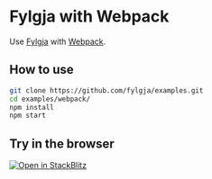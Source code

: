 # Fylgja with Webpack

Use [Fylgja](https://fylgja.dev/) with [Webpack](https://webpack.js.org/).

## How to use

```sh
git clone https://github.com/fylgja/examples.git
cd examples/webpack/
npm install
npm start
```

## Try in the browser

[![Open in StackBlitz](https://developer.stackblitz.com/img/open_in_stackblitz.svg)](https://stackblitz.com/github/fylgja/examples/tree/main/webpack?file=src%2Findex.html)
